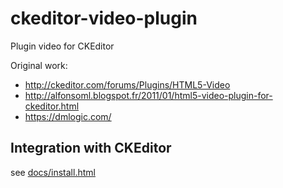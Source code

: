 # ckeditor-video-plugin

Plugin video for CKEditor

Original work:
 - http://ckeditor.com/forums/Plugins/HTML5-Video
 - http://alfonsoml.blogspot.fr/2011/01/html5-video-plugin-for-ckeditor.html
 - https://dmlogic.com/

## Integration with CKEditor

see [docs/install.html](docs/install.html)

